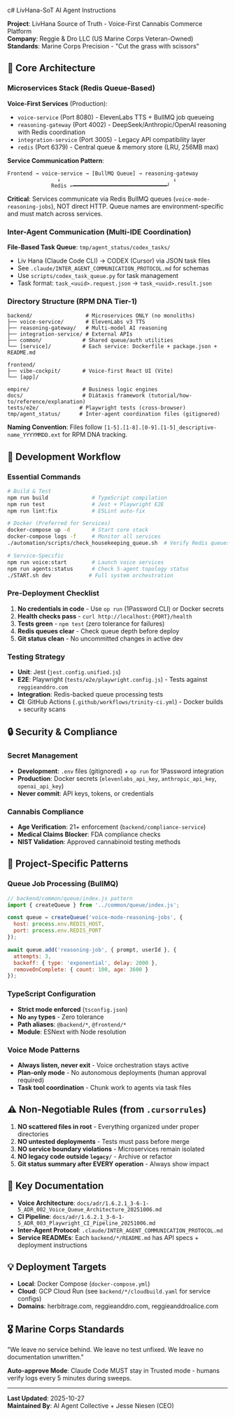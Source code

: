 c# LivHana-SoT AI Agent Instructions

**Project**: LivHana Source of Truth - Voice-First Cannabis Commerce Platform  
**Company**: Reggie & Dro LLC (US Marine Corps Veteran-Owned)  
**Standards**: Marine Corps Precision - "Cut the grass with scissors"

## 🎯 Core Architecture

### Microservices Stack (Redis Queue-Based)

**Voice-First Services** (Production):
- `voice-service` (Port 8080) - ElevenLabs TTS + BullMQ job queueing
- `reasoning-gateway` (Port 4002) - DeepSeek/Anthropic/OpenAI reasoning with Redis coordination
- `integration-service` (Port 3005) - Legacy API compatibility layer
- `redis` (Port 6379) - Central queue & memory store (LRU, 256MB max)

**Service Communication Pattern**:
```
Frontend → voice-service → [BullMQ Queue] → reasoning-gateway
                ↓                                    ↓
              Redis ←━━━━━━━━━━━━━━━━━━━━━━━━━━━━━━┘
```

**Critical**: Services communicate via Redis BullMQ queues (`voice-mode-reasoning-jobs`), NOT direct HTTP. Queue names are environment-specific and must match across services.

### Inter-Agent Communication (Multi-IDE Coordination)

**File-Based Task Queue**: `tmp/agent_status/codex_tasks/`
- Liv Hana (Claude Code CLI) → CODEX (Cursor) via JSON task files
- See `.claude/INTER_AGENT_COMMUNICATION_PROTOCOL.md` for schemas
- Use `scripts/codex_task_queue.py` for task management
- Task format: `task_<uuid>.request.json` → `task_<uuid>.result.json`

### Directory Structure (RPM DNA Tier-1)

```
backend/                 # Microservices ONLY (no monoliths)
├── voice-service/       # ElevenLabs v3 TTS
├── reasoning-gateway/   # Multi-model AI reasoning
├── integration-service/ # External APIs
├── common/             # Shared queue/auth utilities
└── [service]/          # Each service: Dockerfile + package.json + README.md

frontend/
├── vibe-cockpit/       # Voice-first React UI (Vite)
└── [app]/

empire/                 # Business logic engines
docs/                   # Diátaxis framework (tutorial/how-to/reference/explanation)
tests/e2e/             # Playwright tests (cross-browser)
tmp/agent_status/      # Inter-agent coordination files (gitignored)
```

**Naming Convention**: Files follow `[1-5].[1-8].[0-9].[1-5]_descriptive-name_YYYYMMDD.ext` for RPM DNA tracking.

## 🚀 Development Workflow

### Essential Commands

```bash
# Build & Test
npm run build              # TypeScript compilation
npm run test               # Jest + Playwright E2E
npm run lint:fix           # ESLint auto-fix

# Docker (Preferred for Services)
docker-compose up -d       # Start core stack
docker-compose logs -f     # Monitor all services
./automation/scripts/check_housekeeping_queue.sh  # Verify Redis queues

# Service-Specific
npm run voice:start        # Launch voice services
npm run agents:status      # Check 5-agent topology status
./START.sh dev            # Full system orchestration
```

### Pre-Deployment Checklist

1. **No credentials in code** - Use `op run` (1Password CLI) or Docker secrets
2. **Health checks pass** - `curl http://localhost:{PORT}/health`
3. **Tests green** - `npm test` (zero tolerance for failures)
4. **Redis queues clear** - Check queue depth before deploy
5. **Git status clean** - No uncommitted changes in active dev

### Testing Strategy

- **Unit**: Jest (`jest.config.unified.js`)
- **E2E**: Playwright (`tests/e2e/playwright.config.js`) - Tests against `reggieanddro.com`
- **Integration**: Redis-backed queue processing tests
- **CI**: GitHub Actions (`.github/workflows/trinity-ci.yml`) - Docker builds + security scans

## 🔒 Security & Compliance

### Secret Management
- **Development**: `.env` files (gitignored) + `op run` for 1Password integration
- **Production**: Docker secrets (`elevenlabs_api_key`, `anthropic_api_key`, `openai_api_key`)
- **Never commit**: API keys, tokens, or credentials

### Cannabis Compliance
- **Age Verification**: 21+ enforcement (`backend/compliance-service`)
- **Medical Claims Blocker**: FDA compliance checks
- **NIST Validation**: Approved cannabinoid testing methods

## 📐 Project-Specific Patterns

### Queue Job Processing (BullMQ)
```javascript
// backend/common/queue/index.js pattern
import { createQueue } from '../common/queue/index.js';

const queue = createQueue('voice-mode-reasoning-jobs', {
  host: process.env.REDIS_HOST,
  port: process.env.REDIS_PORT
});

await queue.add('reasoning-job', { prompt, userId }, {
  attempts: 3,
  backoff: { type: 'exponential', delay: 2000 },
  removeOnComplete: { count: 100, age: 3600 }
});
```

### TypeScript Configuration
- **Strict mode enforced** (`tsconfig.json`)
- **No `any` types** - Zero tolerance
- **Path aliases**: `@backend/*`, `@frontend/*`
- **Module**: ESNext with Node resolution

### Voice Mode Patterns
- **Always listen, never exit** - Voice orchestration stays active
- **Plan-only mode** - No autonomous deployments (human approval required)
- **Task tool coordination** - Chunk work to agents via task files

## ⚠️ Non-Negotiable Rules (from `.cursorrules`)

1. **NO scattered files in root** - Everything organized under proper directories
2. **NO untested deployments** - Tests must pass before merge
3. **NO service boundary violations** - Microservices remain isolated
4. **NO legacy code outside `legacy/`** - Archive or refactor
5. **Git status summary after EVERY operation** - Always show impact

## 🔗 Key Documentation

- **Voice Architecture**: `docs/adr/1.6.2.1_3-6-1-5_ADR_002_Voice_Queue_Architecture_20251006.md`
- **CI Pipeline**: `docs/adr/1.6.2.1_3-6-1-5_ADR_003_Playwright_CI_Pipeline_20251006.md`
- **Inter-Agent Protocol**: `.claude/INTER_AGENT_COMMUNICATION_PROTOCOL.md`
- **Service READMEs**: Each `backend/*/README.md` has API specs + deployment instructions

## 💡 Deployment Targets

- **Local**: Docker Compose (`docker-compose.yml`)
- **Cloud**: GCP Cloud Run (see `backend/*/cloudbuild.yaml` for service configs)
- **Domains**: herbitrage.com, reggieanddro.com, reggieanddroalice.com

## 🎖️ Marine Corps Standards

"We leave no service behind. We leave no test unfixed. We leave no documentation unwritten."

**Auto-approve Mode**: Claude Code MUST stay in Trusted mode - humans verify logs every 5 minutes during sweeps.

---

**Last Updated**: 2025-10-27  
**Maintained By**: AI Agent Collective + Jesse Niesen (CEO)
